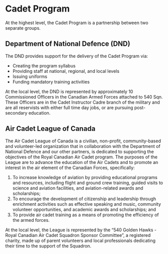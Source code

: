 # Cadet Program

At the highest level, the Cadet Program is a partnership between two separate groups.

## Department of National Defence \(DND\)

The DND provides support for the delivery of the Cadet Program via:

* Creating the program syllabus 
* Providing staff at national, regional, and local levels
* Issuing uniforms
* Funding mandatory training activities

At the local level, the DND is represented by approximately 10 Commissioned Officers in the Canadian Armed Forces attached to 540 Sqn. These Officers are in the Cadet Instructor Cadre branch of the military and are all reservists with either full time day jobs, or are pursuing post-secondary education.

## Air Cadet League of Canada

The Air Cadet League of Canada is a civilian, non-profit, community-based and volunteer-led organization that in collaboration with the Department of National Defence and our other partners, is dedicated to supporting the objectives of the Royal Canadian Air Cadet program. The purposes of the League are to advance the education of the Air Cadets and to promote an interest in the air element of the Canadian Forces, specifically:

1. To increase knowledge of aviation by providing educational programs and resources, including flight and ground crew training, guided visits to science and aviation facilities, and aviation-related awards and scholarships;
2. To encourage the development of citizenship and leadership through enrichment activities such as effective speaking and music, community volunteer opportunities, and academic awards and scholarships; and
3. To provide air cadet training as a means of promoting the efficiency of the armed forces.

At the local level, the League is represented by the “540 Golden Hawks - Royal Canadian Air Cadet Squadron Sponsor Committee”, a registered charity, made up of parent volunteers and local professionals dedicating their time to the support of the Squadron. 

